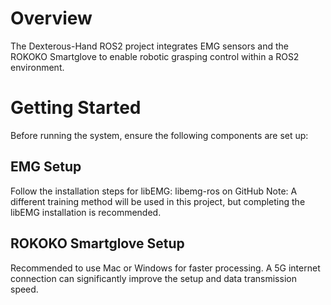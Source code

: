 # Overview
The Dexterous-Hand ROS2 project integrates EMG sensors and the ROKOKO Smartglove to enable robotic grasping control within a ROS2 environment.

# Getting Started
Before running the system, ensure the following components are set up:

## EMG Setup
Follow the installation steps for libEMG: libemg-ros on GitHub
Note: A different training method will be used in this project, but completing the libEMG installation is recommended.

## ROKOKO Smartglove Setup
Recommended to use Mac or Windows for faster processing.
A 5G internet connection can significantly improve the setup and data transmission speed.
